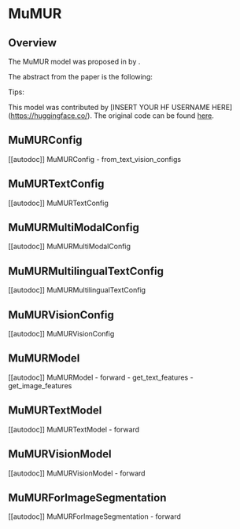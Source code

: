 <!--Copyright 2023 The HuggingFace Team. All rights reserved.

Licensed under the Apache License, Version 2.0 (the "License"); you may not use this file except in compliance with
the License. You may obtain a copy of the License at

http://www.apache.org/licenses/LICENSE-2.0

Unless required by applicable law or agreed to in writing, software distributed under the License is distributed on
an "AS IS" BASIS, WITHOUT WARRANTIES OR CONDITIONS OF ANY KIND, either express or implied. See the License for the
specific language governing permissions and limitations under the License.

⚠️ Note that this file is in Markdown but contain specific syntax for our doc-builder (similar to MDX) that may not be
rendered properly in your Markdown viewer.

-->

# MuMUR

## Overview

The MuMUR model was proposed in [<INSERT PAPER NAME HERE>](<INSERT PAPER LINK HERE>) by <INSERT AUTHORS HERE>.
<INSERT SHORT SUMMARY HERE>

The abstract from the paper is the following:

*<INSERT PAPER ABSTRACT HERE>*

Tips:

<INSERT TIPS ABOUT MODEL HERE>

This model was contributed by [INSERT YOUR HF USERNAME HERE](https://huggingface.co/<INSERT YOUR HF USERNAME HERE>).
The original code can be found [here](<INSERT LINK TO GITHUB REPO HERE>).


## MuMURConfig

[[autodoc]] MuMURConfig
    - from_text_vision_configs

## MuMURTextConfig

[[autodoc]] MuMURTextConfig

## MuMURMultiModalConfig

[[autodoc]] MuMURMultiModalConfig

## MuMURMultilingualTextConfig

[[autodoc]] MuMURMultilingualTextConfig

## MuMURVisionConfig

[[autodoc]] MuMURVisionConfig

## MuMURModel

[[autodoc]] MuMURModel
    - forward
    - get_text_features
    - get_image_features

## MuMURTextModel

[[autodoc]] MuMURTextModel
    - forward

## MuMURVisionModel

[[autodoc]] MuMURVisionModel
    - forward

## MuMURForImageSegmentation

[[autodoc]] MuMURForImageSegmentation
    - forward